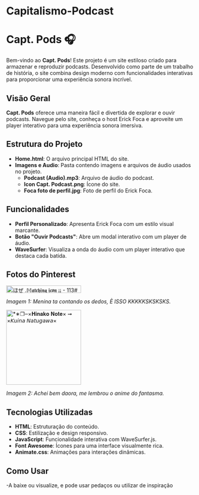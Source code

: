 # Capitalismo-Podcast


# Capt. Pods 🎧

Bem-vindo ao **Capt. Pods**! Este projeto é um site estiloso criado para armazenar e reproduzir podcasts. Desenvolvido como parte de um trabalho de história, o site combina design moderno com funcionalidades interativas para proporcionar uma experiência sonora incrível.

## Visão Geral

**Capt. Pods** oferece uma maneira fácil e divertida de explorar e ouvir podcasts. Navegue pelo site, conheça o host Erick Foca e aproveite um player interativo para uma experiência sonora imersiva.

## Estrutura do Projeto

- **Home.html**: O arquivo principal HTML do site.
- **Imagens e Audio**: Pasta contendo imagens e arquivos de áudio usados no projeto.
  - **Podcast (Audio).mp3**: Arquivo de áudio do podcast.
  - **Icon Capt. Podcast.png**: Ícone do site.
  - **Foca foto de perfil.jpg**: Foto de perfil do Erick Foca.

## Funcionalidades

- **Perfil Personalizado**: Apresenta Erick Foca com um estilo visual marcante.
- **Botão "Ouvir Podcasts"**: Abre um modal interativo com um player de áudio.
- **WaveSurfer**: Visualiza a onda do áudio com um player interativo que destaca cada batida.

## Fotos do Pinterest

<img src="https://i.pinimg.com/736x/e9/63/7a/e9637ae9d9e07851cc14f36aa3a0f1e0.jpg" alt="ほぜ .𝕄𝖆𝖙𝖈𝖍𝖎𝖓𝖌 𝖎𝖈𝖔𝖓 ¡¡ - 113#" height="20" width="200"/>

*Imagem 1: Menina ta contando os dedos, È ISSO KKKKKSKSKSKS.*

<img src="https://i.pinimg.com/564x/93/03/d0/9303d09db51e2272cd4bb1b029b11c95.jpg" alt="*∗❐‒×𝐇𝐢𝐧𝐚𝐤𝐨 𝐍𝐨𝐭𝐞× ➞ ×𝘒𝘶𝘪𝘯𝘢 𝘕𝘢𝘵𝘶𝘨𝘢𝘸𝘢×" height="200" width="200"/>

*Imagem 2: Achei bem daora, me lembrou o anime do fantasma.*

## Tecnologias Utilizadas

- **HTML**: Estruturação do conteúdo.
- **CSS**: Estilização e design responsivo.
- **JavaScript**: Funcionalidade interativa com WaveSurfer.js.
- **Font Awesome**: Ícones para uma interface visualmente rica.
- **Animate.css**: Animações para interações dinâmicas.

## Como Usar
-A baixe ou visualize, e pode usar pedaços ou utilizar de inspiração




